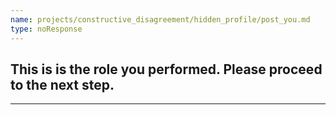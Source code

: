 ```yaml
---
name: projects/constructive_disagreement/hidden_profile/post_you.md
type: noResponse
---
```


## This is is the role you performed. Please proceed to the next step.

---
